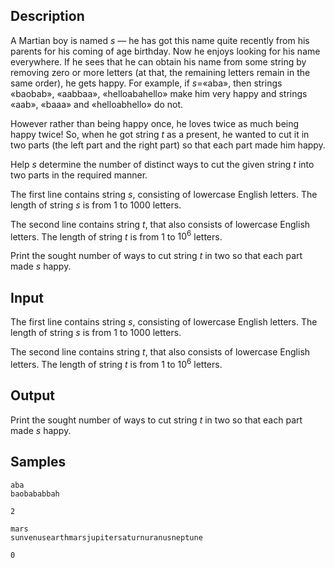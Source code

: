## Description

<div><p>A Martian boy is named <span class="tex-span"><i>s</i></span> — he has got this name quite recently from his parents for his coming of age birthday. Now he enjoys looking for his name everywhere. If he sees that he can obtain his name from some string by removing zero or more letters (at that, the remaining letters remain in the same order), he gets happy. For example, if <span class="tex-span"><i>s</i></span>=«<span class="tex-font-style-tt">aba</span>», then strings «<span class="tex-font-style-tt">baobab</span>», «<span class="tex-font-style-tt">aabbaa</span>», «<span class="tex-font-style-tt">helloabahello</span>» make him very happy and strings «<span class="tex-font-style-tt">aab</span>», «<span class="tex-font-style-tt">baaa</span>» and «<span class="tex-font-style-tt">helloabhello</span>» do not.</p><p>However rather than being happy once, he loves twice as much being happy twice! So, when he got string <span class="tex-span"><i>t</i></span> as a present, he wanted to cut it in two parts (the left part and the right part) so that each part made him happy.</p><p>Help <span class="tex-span"><i>s</i></span> determine the number of distinct ways to cut the given string <span class="tex-span"><i>t</i></span> into two parts in the required manner.</p></div><div class="input-specification"><p>The first line contains string <span class="tex-span"><i>s</i></span>, consisting of lowercase English letters. The length of string <span class="tex-span"><i>s</i></span> is from 1 to 1000 letters.</p><p>The second line contains string <span class="tex-span"><i>t</i></span>, that also consists of lowercase English letters. The length of string <span class="tex-span"><i>t</i></span> is from 1 to <span class="tex-span">10<sup class="upper-index">6</sup></span> letters.</p></div><div class="output-specification"><p>Print the sought number of ways to cut string <span class="tex-span"><i>t</i></span> in two so that each part made <span class="tex-span"><i>s</i></span> happy. </p></div>


## Input

<p>The first line contains string <span class="tex-span"><i>s</i></span>, consisting of lowercase English letters. The length of string <span class="tex-span"><i>s</i></span> is from 1 to 1000 letters.</p><p>The second line contains string <span class="tex-span"><i>t</i></span>, that also consists of lowercase English letters. The length of string <span class="tex-span"><i>t</i></span> is from 1 to <span class="tex-span">10<sup class="upper-index">6</sup></span> letters.</p>


## Output

<p>Print the sought number of ways to cut string <span class="tex-span"><i>t</i></span> in two so that each part made <span class="tex-span"><i>s</i></span> happy. </p>


## Samples

```input1
aba
baobababbah

```

```output1
2

```






```input2
mars
sunvenusearthmarsjupitersaturnuranusneptune

```

```output2
0

```



